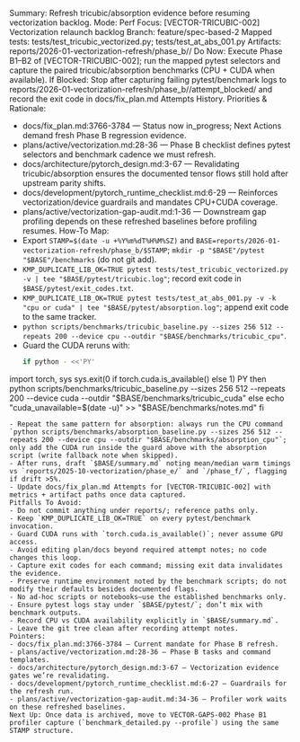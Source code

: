 Summary: Refresh tricubic/absorption evidence before resuming vectorization backlog.
Mode: Perf
Focus: [VECTOR-TRICUBIC-002] Vectorization relaunch backlog
Branch: feature/spec-based-2
Mapped tests: tests/test_tricubic_vectorized.py; tests/test_at_abs_001.py
Artifacts: reports/2026-01-vectorization-refresh/phase_b/<STAMP>/
Do Now: Execute Phase B1–B2 of [VECTOR-TRICUBIC-002]; run the mapped pytest selectors and capture the paired tricubic/absorption benchmarks (CPU + CUDA when available).
If Blocked: Stop after capturing failing pytest/benchmark logs to reports/2026-01-vectorization-refresh/phase_b/<STAMP>/attempt_blocked/ and record the exit code in docs/fix_plan.md Attempts History.
Priorities & Rationale:
- docs/fix_plan.md:3766-3784 — Status now in_progress; Next Actions demand fresh Phase B regression evidence.
- plans/active/vectorization.md:28-36 — Phase B checklist defines pytest selectors and benchmark cadence we must refresh.
- docs/architecture/pytorch_design.md:3-67 — Revalidating tricubic/absorption ensures the documented tensor flows still hold after upstream parity shifts.
- docs/development/pytorch_runtime_checklist.md:6-29 — Reinforces vectorization/device guardrails and mandates CPU+CUDA coverage.
- plans/active/vectorization-gap-audit.md:1-36 — Downstream gap profiling depends on these refreshed baselines before profiling resumes.
How-To Map:
- Export `STAMP=$(date -u +%Y%m%dT%H%M%SZ)` and `BASE=reports/2026-01-vectorization-refresh/phase_b/$STAMP`; `mkdir -p "$BASE"/pytest "$BASE"/benchmarks` (do not git add).
- `KMP_DUPLICATE_LIB_OK=TRUE pytest tests/test_tricubic_vectorized.py -v | tee "$BASE/pytest/tricubic.log"`; record exit code in `$BASE/pytest/exit_codes.txt`.
- `KMP_DUPLICATE_LIB_OK=TRUE pytest tests/test_at_abs_001.py -v -k "cpu or cuda" | tee "$BASE/pytest/absorption.log"`; append exit code to the same tracker.
- `python scripts/benchmarks/tricubic_baseline.py --sizes 256 512 --repeats 200 --device cpu --outdir "$BASE/benchmarks/tricubic_cpu"`.
- Guard the CUDA reruns with:
  ```bash
  if python - <<'PY'
import torch, sys
sys.exit(0 if torch.cuda.is_available() else 1)
PY
  then
      python scripts/benchmarks/tricubic_baseline.py --sizes 256 512 --repeats 200 --device cuda --outdir "$BASE/benchmarks/tricubic_cuda"
  else
      echo "cuda_unavailable=$(date -u)" >> "$BASE/benchmarks/notes.md"
  fi
  ```
- Repeat the same pattern for absorption: always run the CPU command `python scripts/benchmarks/absorption_baseline.py --sizes 256 512 --repeats 200 --device cpu --outdir "$BASE/benchmarks/absorption_cpu"`; only add the CUDA run inside the guard above with the absorption script (write fallback note when skipped).
- After runs, draft `$BASE/summary.md` noting mean/median warm timings vs `reports/2025-10-vectorization/phase_e/` and `/phase_f/`, flagging if drift >5%.
- Update docs/fix_plan.md Attempts for [VECTOR-TRICUBIC-002] with metrics + artifact paths once data captured.
Pitfalls To Avoid:
- Do not commit anything under reports/; reference paths only.
- Keep `KMP_DUPLICATE_LIB_OK=TRUE` on every pytest/benchmark invocation.
- Guard CUDA runs with `torch.cuda.is_available()`; never assume GPU access.
- Avoid editing plan/docs beyond required attempt notes; no code changes this loop.
- Capture exit codes for each command; missing exit data invalidates the evidence.
- Preserve runtime environment noted by the benchmark scripts; do not modify their defaults besides documented flags.
- No ad-hoc scripts or notebooks—use the established benchmarks only.
- Ensure pytest logs stay under `$BASE/pytest/`; don’t mix with benchmark outputs.
- Record CPU vs CUDA availability explicitly in `$BASE/summary.md`.
- Leave the git tree clean after recording attempt notes.
Pointers:
- docs/fix_plan.md:3766-3784 — Current mandate for Phase B refresh.
- plans/active/vectorization.md:28-36 — Phase B tasks and command templates.
- docs/architecture/pytorch_design.md:3-67 — Vectorization evidence gates we’re revalidating.
- docs/development/pytorch_runtime_checklist.md:6-27 — Guardrails for the refresh run.
- plans/active/vectorization-gap-audit.md:34-36 — Profiler work waits on these refreshed baselines.
Next Up: Once data is archived, move to VECTOR-GAPS-002 Phase B1 profiler capture (`benchmark_detailed.py --profile`) using the same STAMP structure.
